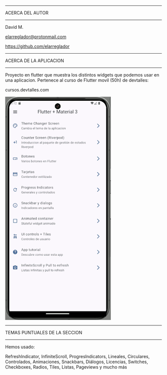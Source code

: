 ************************************
ACERCA DEL AUTOR
************************************

David M.

elarreglador@protonmail.com

https://github.com/elarreglador


************************************
ACERCA DE LA APLICACION
************************************

Proyecto en flutter que muestra los distintos widgets que podemos usar en una aplicacion. Pertenece al curso de Flutter movil (50h) de devtalles:

cursos.devtalles.com

![gif de la app](https://github.com/elarreglador/Flutter_Movil.widgets_app/blob/main/SCREENSHOTS/Captura%20de%20pantalla%20de%202024-05-11%2017-12-23.gif)

************************************
TEMAS PUNTUALES DE LA SECCION
************************************

Hemos usado:

RefreshIndicator, InfiniteScroll, ProgresIndicators, Lineales, Circulares, Controlados, Animaciones, Snackbars, Diálogos, Licencias, Switches, Checkboxes, Radios, Tiles, Listas, Pageviews y mucho más